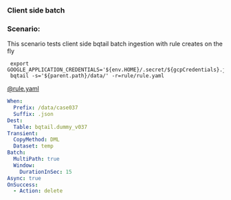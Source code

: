 ### Client side batch 

### Scenario:

This scenario tests client side bqtail batch ingestion with rule creates on the fly

```
 export GOOGLE_APPLICATION_CREDENTIALS='${env.HOME}/.secret/${gcpCredentials}.json'
 bqtail -s='${parent.path}/data/' -r=rule/rule.yaml 

```



[@rule.yaml](rule/rule.yaml)
```yaml
When:
  Prefix: /data/case037
  Suffix: .json
Dest:
  Table: bqtail.dummy_v037
Transient:
  CopyMethod: DML
  Dataset: temp
Batch:
  MultiPath: true
  Window:
    DurationInSec: 15
Async: true
OnSuccess:
  - Action: delete

```

